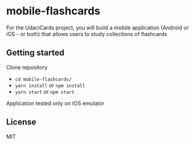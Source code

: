 # mobile-flashcards
For the UdaciCards project, you will build a mobile application (Android or iOS - or both) that allows users to study collections of flashcards

## Getting started

Clone repository

 - ```cd mobile-flashcards/```
 - ```yarn install``` or ```npm install```
 - ```yarn start``` or ```npm start```

 Application tested only on IOS emulator


## License

MIT
